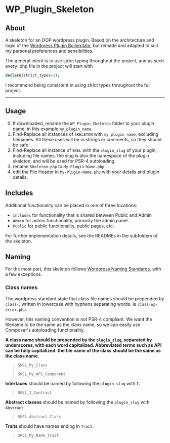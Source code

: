 # WP_Plugin_Skeleton
## About
A skeleton for an OOP wordpress plugin. Based on the architecture and logic of the [Wordpress Plugin Boilerplate](https://github.com/devinvinson/WordPress-Plugin-Boilerplate/), but remade and adapted to suit my personal preferences and sensibilities.

The general intent is to use strict typing throughout the project, and as such every .php file in the project will start with 

```PHP 
declare(strict_types=1);
```
I recommend being consistent in using strict types throughout the full project.
___
## Usage
0. If downloaded, rename the `WP_Plugin_Skeleton` folder to your plugin name; in this example `my_plugin_name`.
1. Find-Replace all instances of `SKELETON` with `my plugin name`, excluding filenames. All these uses will be in strings or comments, so they should be safe.
2. Find-Replace all instance of `SKEL` with the `plugin_slug` of your plugin, including file names. the slug is also the namespace of the plugin skeleton, and will be used for PSR-4 autoloading.
3. rename `Skeleton.php` to `My-Plugin-Name.php`
4. edit the File Header in `My-Plugin-Name.php` with your details and plugin details.

## Includes
Additional functionality can be placed in one of three locations:
* `Includes` for functionality that is shared between Public and Admin
* `Admin` for admin functionality, primarily the admin panel
* `Public` for public functionality, public pages, etc.

For further implementation details, see the READMEs in the subfolders of the skeleton.

## Naming
For the most part, this skeleton follows [Wordpress Naming Standards](https://developer.wordpress.org/coding-standards/wordpress-coding-standards/php/#naming-conventions), with a few exceptions.

### Class names
The wordpress standard state that class file names should be prepended by `class-`, written in lowercase with hyphens separating words. ie `class-wp-error.php`.

However, this naming convention is not PSR-4 compliant. We want the filename to be the same as the class name, so we can easily use Composer's autoloading functionality.

**A class name should be prepended by the `plugin_slug`, separated by underscores, with each word capitalized. Abbreviated terms such as API can be fully capitalized.
the file name of the class should be the same as the class name.**
> `SKEL_My_Class`
> 
> `SKEL_My_API_Component`

**Interfaces** should be named by following the `plugin_slug` with `I`.

> `SKEL_I_Contract` 

**Abstract classes** should be named by following the `plugin_slug` with `Abstract`.
> `SKEL_Abstract_Class` 

**Traits** should have names ending in `Trait`.
> `SKEL_My_Name_Trait`
